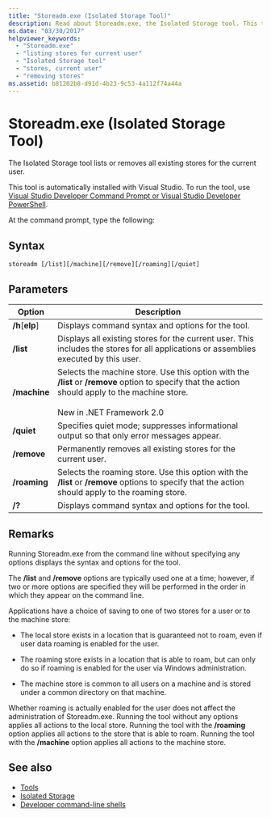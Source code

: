 ```yaml
---
title: "Storeadm.exe (Isolated Storage Tool)"
description: Read about Storeadm.exe, the Isolated Storage tool. This tool lists or removes all existing stores for the current user.
ms.date: "03/30/2017"
helpviewer_keywords: 
  - "Storeadm.exe"
  - "listing stores for current user"
  - "Isolated Storage tool"
  - "stores, current user"
  - "removing stores"
ms.assetid: b81202b8-d91d-4b23-9c53-4a112f74a44a
---
```

# Storeadm.exe (Isolated Storage Tool)

The Isolated Storage tool lists or removes all existing stores for the current user.  
  
 This tool is automatically installed with Visual Studio. To run the tool, use [Visual Studio Developer Command Prompt or Visual Studio Developer PowerShell](/visualstudio/ide/reference/command-prompt-powershell).
  
 At the command prompt, type the following:  
  
## Syntax  
  
```console  
storeadm [/list][/machine][/remove][/roaming][/quiet]  
```  
  
## Parameters  
  
|Option|Description|  
|------------|-----------------|  
|**/h**[**elp**]|Displays command syntax and options for the tool.|  
|**/list**|Displays all existing stores for the current user. This includes the stores for all applications or assemblies executed by this user.|  
|**/machine**|Selects the machine store. Use this option with the **/list** or **/remove** option to specify that the action should apply to the machine store.<br /><br /> New in .NET Framework 2.0|  
|**/quiet**|Specifies quiet mode; suppresses informational output so that only error messages appear.|  
|**/remove**|Permanently removes all existing stores for the current user.|  
|**/roaming**|Selects the roaming store. Use this option with the **/list** or **/remove** options to specify that the action should apply to the roaming store.|  
|**/?**|Displays command syntax and options for the tool.|  
  
## Remarks  

 Running Storeadm.exe from the command line without specifying any options displays the syntax and options for the tool.  
  
 The **/list** and **/remove** options are typically used one at a time; however, if two or more options are specified they will be performed in the order in which they appear on the command line.  
  
 Applications have a choice of saving to one of two stores for a user or to the machine store:  
  
- The local store exists in a location that is guaranteed not to roam, even if user data roaming is enabled for the user.  
  
- The roaming store exists in a location that is able to roam, but can only do so if roaming is enabled for the user via Windows administration.  
  
- The machine store is common to all users on a machine and is stored under a common directory on that machine.
  
Whether roaming is actually enabled for the user does not affect the administration of Storeadm.exe. Running the tool without any options applies all actions to the local store. Running the tool with the **/roaming** option applies all actions to the store that is able to roam. Running the tool with the **/machine** option applies all actions to the machine store.  
  
## See also

- [Tools](index.md)
- [Isolated Storage](../../standard/io/isolated-storage.md)
- [Developer command-line shells](/visualstudio/ide/reference/command-prompt-powershell)
